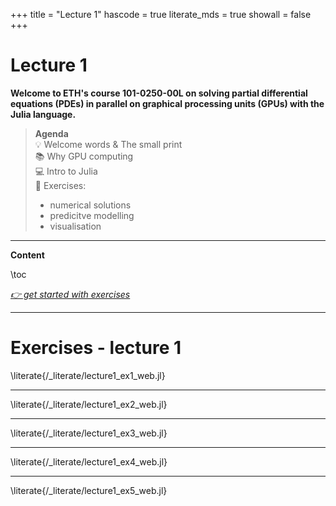 +++
title = "Lecture 1"
hascode = true
literate_mds = true
showall = false
+++

# Lecture 1

**Welcome to ETH's course 101-0250-00L on solving partial differential equations (PDEs) in parallel on graphical processing units (GPUs) with the Julia language.**

> **Agenda**\
> :bulb: Welcome words & The small print\
> :books: Why GPU computing\
> :computer: Intro to Julia\
> :construction: Exercises:
> - numerical solutions
> - predicitve modelling
> - visualisation

--- 

**Content**

\toc

[_👉 get started with exercises_](#exercises_-_lecture_1)

---


# Exercises - lecture 1


\literate{/_literate/lecture1_ex1_web.jl}

---

\literate{/_literate/lecture1_ex2_web.jl}

---

\literate{/_literate/lecture1_ex3_web.jl}

---

\literate{/_literate/lecture1_ex4_web.jl}

---

\literate{/_literate/lecture1_ex5_web.jl}
